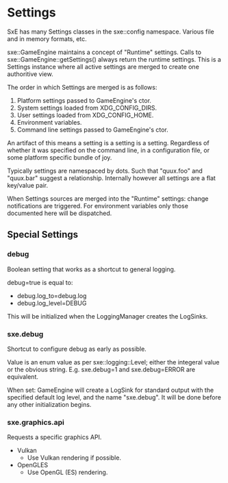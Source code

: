 # Settings

SxE has many Settings classes in the sxe::config namespace. Various file and in memory formats, etc.

sxe::GameEngine maintains a concept of "Runtime" settings. Calls to sxe::GameEngine::getSettings() always return the runtime settings. This is a Settings instance where all active settings are merged to create one authoritive view.

The order in which Settings are merged is as follows:

  1. Platform settings passed to GameEngine's ctor.
  2. System settings loaded from XDG_CONFIG_DIRS.
  3. User settings loaded from XDG_CONFIG_HOME.
  4. Environment variables.
  5. Command line settings passed to GameEngine's ctor.

An artifact of this means a setting is a setting is a setting. Regardless of whether it was specified on the command line, in a configuration file, or some platform specific bundle of joy.

Typically settings are namespaced by dots. Such that "quux.foo" and "quux.bar" suggest a relationship. Internally however all settings are a flat key/value pair.

When Settings sources are merged into the "Runtime" settings: change notifications are triggered. For environment variables only those documented here will be dispatched.


## Special Settings

### debug

Boolean setting that works as a shortcut to general logging.

debug=true is equal to:
  - debug.log_to=debug.log
  - debug.log_level=DEBUG

This will be initialized when the LoggingManager creates the LogSinks.


### sxe.debug

Shortcut to configure debug as early as possible.

Value is an enum value as per sxe::logging::Level; either the integeral value or the obvious string. E.g. sxe.debug=1 and sxe.debug=ERROR are equivalent.

When set: GameEngine will create a LogSink for standard output with the specified default log level, and the name "sxe.debug". It will be done before any other initialization begins.


### sxe.graphics.api

Requests a specific graphics API.

  - Vulkan
    + Use Vulkan rendering if possible.
  - OpenGLES
    + Use OpenGL (ES) rendering.

